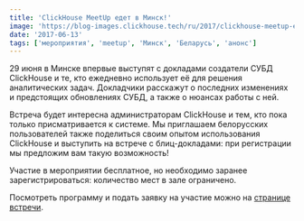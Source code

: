 ```yaml
---
title: 'ClickHouse MeetUp едет в Минск!'
image: 'https://blog-images.clickhouse.tech/ru/2017/clickhouse-meetup-edet-v-minsk/main.jpg'
date: '2017-06-13'
tags: ['мероприятия', 'meetup', 'Минск', 'Беларусь', 'анонс']
---
```


29 июня в Минске впервые выступят с докладами создатели СУБД ClickHоuse и те, кто ежедневно использует её для решения аналитических задач. Докладчики расскажут о последних изменениях и предстоящих обновлениях СУБД, а также о нюансах работы с ней.

Встреча будет интересна администраторам ClickHouse и тем, кто пока только присматривается к системе. Мы приглашаем белорусских пользователей также поделиться своим опытом использования ClickHоuse и выступить на встрече с блиц-докладами: при регистрации мы предложим вам такую возможность!

Участие в мероприятии бесплатное, но необходимо заранее зарегистрироваться: количество мест в зале ограничено.

Посмотреть программу и подать заявку на участие можно на [странице встречи](https://events.yandex.ru/events/meetings/29-june-2017).
